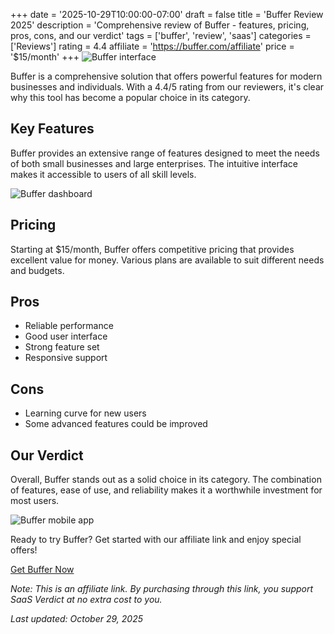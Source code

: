 ﻿+++
date = '2025-10-29T10:00:00-07:00'
draft = false
title = 'Buffer Review 2025'
description = 'Comprehensive review of Buffer - features, pricing, pros, cons, and our verdict'
tags = ['buffer', 'review', 'saas']
categories = ['Reviews']
rating = 4.4
affiliate = 'https://buffer.com/affiliate'
price = '$15/month'
+++
![Buffer interface](/images/buffer-1.jpg)

Buffer is a comprehensive solution that offers powerful features for modern businesses and individuals. With a 4.4/5 rating from our reviewers, it's clear why this tool has become a popular choice in its category.

## Key Features

Buffer provides an extensive range of features designed to meet the needs of both small businesses and large enterprises. The intuitive interface makes it accessible to users of all skill levels.

![Buffer dashboard](/images/buffer-2.jpg)

## Pricing

Starting at $15/month, Buffer offers competitive pricing that provides excellent value for money. Various plans are available to suit different needs and budgets.

## Pros

- Reliable performance
- Good user interface
- Strong feature set
- Responsive support


## Cons

- Learning curve for new users
- Some advanced features could be improved


## Our Verdict

Overall, Buffer stands out as a solid choice in its category. The combination of features, ease of use, and reliability makes it a worthwhile investment for most users.

![Buffer mobile app](/images/buffer-3.jpg)

Ready to try Buffer? Get started with our affiliate link and enjoy special offers!

[Get Buffer Now](https://buffer.com/affiliate)

*Note: This is an affiliate link. By purchasing through this link, you support SaaS Verdict at no extra cost to you.*

*Last updated: October 29, 2025*
